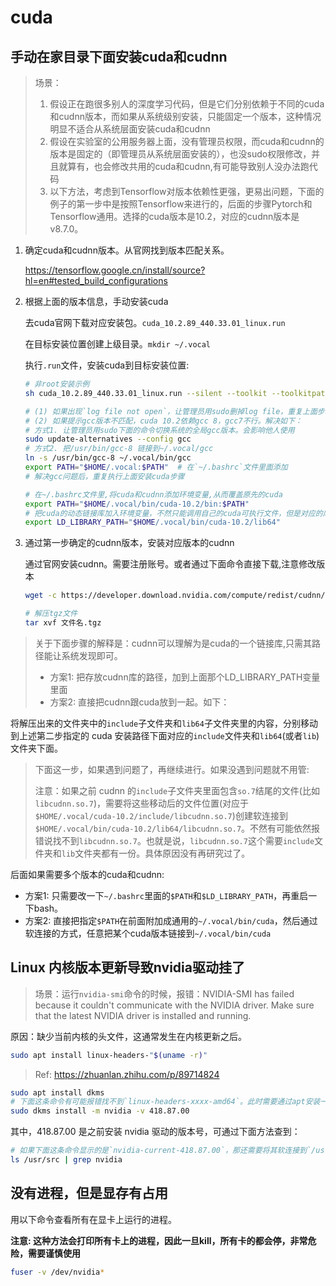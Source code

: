 # cuda

## 手动在家目录下面安装cuda和cudnn

> 场景：
>
> 1. 假设正在跑很多别人的深度学习代码，但是它们分别依赖于不同的cuda和cudnn版本，而如果从系统级别安装，只能固定一个版本，这种情况明显不适合从系统层面安装cuda和cudnn
> 1. 假设在实验室的公用服务器上面，没有管理员权限，而cuda和cudnn的版本是固定的（即管理员从系统层面安装的），也没sudo权限修改，并且就算有，也会修改共用的cuda和cudnn,有可能导致别人没办法跑代码
> 1. 以下方法，考虑到Tensorflow对版本依赖性更强，更易出问题，下面的例子的第一步中是按照Tensorflow来进行的，后面的步骤Pytorch和Tensorflow通用。选择的cuda版本是10.2，对应的cudnn版本是v8.7.0。

1. 确定cuda和cudnn版本。从官网找到版本匹配关系。

   <https://tensorflow.google.cn/install/source?hl=en#tested_build_configurations>

2. 根据上面的版本信息，手动安装cuda

   去cuda官网下载对应安装包。`cuda_10.2.89_440.33.01_linux.run`

   在目标安装位置创建上级目录。`mkdir ~/.vocal`

   执行`.run`文件，安装cuda到目标安装位置:

   ```bash
   # 非root安装示例
   sh cuda_10.2.89_440.33.01_linux.run --silent --toolkit --toolkitpath=$HOME/.vocal/bin/cuda-10.2 --defaultroot=$HOME/.vocal/bin/cuda-10.2

   # (1) 如果出现`log file not open`，让管理员用sudo删掉log file，重复上面步骤
   # (2) 如果提示gcc版本不匹配，cuda 10.2依赖gcc 8，gcc7不行。解决如下：
   # 方式1. 让管理员用sudo下面的命令切换系统的全局gcc版本。会影响他人使用
   sudo update-alternatives --config gcc
   # 方式2. 把/usr/bin/gcc-8 链接到~/.vocal/gcc
   ln -s /usr/bin/gcc-8 ~/.vocal/bin/gcc
   export PATH="$HOME/.vocal:$PATH"  # 在`~/.bashrc`文件里面添加
   # 解决gcc问题后，重复执行上面安装cuda步骤

   # 在~/.bashrc文件里,将cuda和cudnn添加环境变量,从而覆盖原先的cuda
   export PATH="$HOME/.vocal/bin/cuda-10.2/bin:$PATH"
   # 把cuda的动态链接库加入环境变量，不然只能调用自己的cuda可执行文件，但是对应的库找不到
   export LD_LIBRARY_PATH="$HOME/.vocal/bin/cuda-10.2/lib64"
   ```

3. 通过第一步确定的cudnn版本，安装对应版本的cudnn

   通过官网安装cudnn。需要注册账号。或者通过下面命令直接下载,注意修改版本

   ```bash
   wget -c https://developer.download.nvidia.com/compute/redist/cudnn/v8.7.0/local_installers/10.2/cudnn-linux-x86_64-8.7.0.84_cuda10-archive.tar.xz

   # 解压tgz文件
   tar xvf 文件名.tgz
   ```

> 关于下面步骤的解释是：cudnn可以理解为是cuda的一个链接库,只需其路径能让系统发现即可。
> - 方案1: 把存放cudnn库的路径，加到上面那个LD_LIBRARY_PATH变量里面
> - 方案2: 直接把cudnn跟cuda放到一起。如下：

将解压出来的文件夹中的`include`子文件夹和`lib64`子文件夹里的内容，分别移动到上述第二步指定的 cuda 安装路径下面对应的`include`文件夹和`lib64`(或者`lib`)文件夹下面。

> 下面这一步，如果遇到问题了，再继续进行。如果没遇到问题就不用管:
>
> 注意：如果之前 cudnn 的`include`子文件夹里面包含`so.7`结尾的文件(比如`libcudnn.so.7`)，需要将这些移动后的文件位置(对应于`$HOME/.vocal/cuda-10.2/include/libcudnn.so.7`)创建软连接到`$HOME/.vocal/bin/cuda-10.2/lib64/libcudnn.so.7`。不然有可能依然报错说找不到`libcudnn.so.7`。也就是说，`libcudnn.so.7`这个需要`include`文件夹和`lib`文件夹都有一份。具体原因没有再研究过了。

后面如果需要多个版本的cuda和cudnn:
- 方案1: 只需要改一下`~/.bashrc`里面的`$PATH`和`$LD_LIBRARY_PATH`，再重启一下bash。
- 方案2: 直接把指定`$PATH`在前面附加成通用的`~/.vocal/bin/cuda`，然后通过软连接的方式，任意把某个cuda版本链接到`~/.vocal/bin/cuda`

## Linux 内核版本更新导致nvidia驱动挂了

> 场景：运行`nvidia-smi`命令的时候，报错：NVIDIA-SMI has failed because it couldn't communicate with the NVIDIA driver. Make sure that the latest NVIDIA driver is installed and running.

原因：缺少当前内核的头文件，这通常发生在内核更新之后。

```bash
sudo apt install linux-headers-"$(uname -r)"
```

> Ref: <https://zhuanlan.zhihu.com/p/89714824>

```bash
sudo apt install dkms
# 下面这条命令有可能报错找不到`linux-headers-xxxx-amd64`。此时需要通过apt安装一下。
sudo dkms install -m nvidia -v 418.87.00
```

其中，418.87.00 是之前安装 nvidia 驱动的版本号，可通过下面方法查到：

```bash
# 如果下面这条命令显示的是`nvidia-current-418.87.00`，那还需要将其软连接到`/usr/src/nvidia-418.87.00`
ls /usr/src | grep nvidia
```

## 没有进程，但是显存有占用

用以下命令查看所有在显卡上运行的进程。

**注意: 这种方法会打印所有卡上的进程，因此一旦kill，所有卡的都会停，非常危险，需要谨慎使用**

```bash
fuser -v /dev/nvidia*
```
